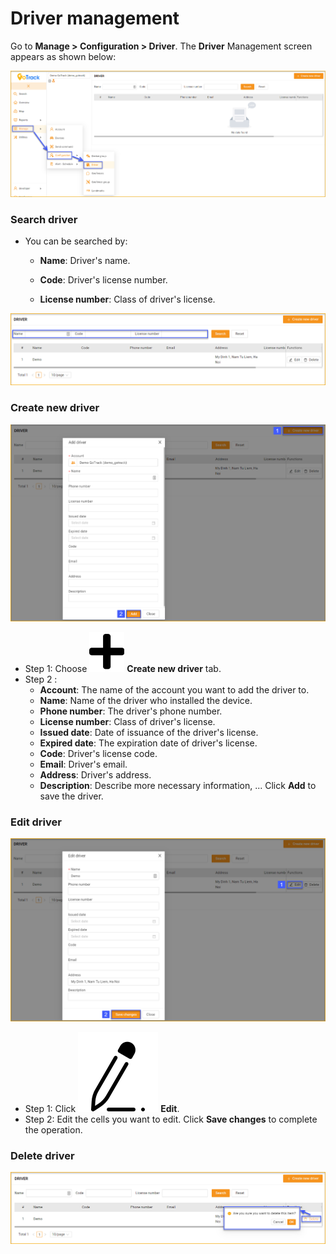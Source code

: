 # Driver management

<div id="driver">
</div>

Go to **Manage > Configuration > Driver**. The **Driver** Management screen appears as shown below:

<span style="display:block;text-align:left">![active device ](/docs/assets/images/web-english/device/driver.png)

### Search driver

* You can be searched by:

    * **Name**: Driver's name.
 
    * **Code**: Driver's license number.
    * **License number**: Class of driver's license.

<span style="display:block;text-align:left">![active device ](/docs/assets/images/web-english/device/search-driver.png)

### Create new driver

<span style="display:block;text-align:left">![active device ](/docs/assets/images/web-english/device/add-driver-1.png)

- Step 1: Choose <span class="icon-left svg-filter-tick">![Ok](/docs/assets/images/web-interface/icon/SVG/plus.svg) **Create new driver** tab.
- Step 2 :
    - **Account**: The name of the account you want to add the driver to.
    * **Name**: Name of the driver who installed the device.
    * **Phone number**: The driver's phone number.
    * **License number**: Class of driver's license.
    * **Issued date**: Date of issuance of the driver's license.
    * **Expired date**: The expiration date of driver's license.
    * **Code**: Driver's license code.
    * **Email**: Driver's email.
    * **Address**: Driver's address.
    * **Description**: Describe more necessary information, ...
     Click **Add** to save the driver.

### Edit driver

<span style="display:block;text-align:left">![active device ](/docs/assets/images/web-english/device/edit-driver.png)

- Step 1: Click <span class="icon-left svg-filter-serch">![Ok](/docs/assets/images/web-interface/icon/SVG/icons8-edit.svg) **Edit**.
- Step 2: Edit the cells you want to edit.
Click **Save changes** to complete the operation.

### Delete driver

<span style="display:block;text-align:left">![active device ](/docs/assets/images/web-english/device/delete-driver.png)


